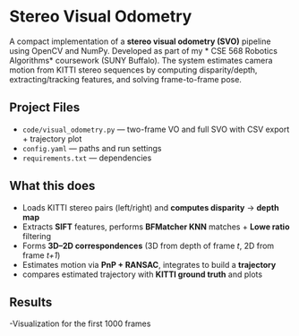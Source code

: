 # Stereo Visual Odometry

A compact implementation of a **stereo visual odometry (SVO)** pipeline using OpenCV and NumPy. Developed as part of my * CSE 568 Robotics Algorithms* coursework (SUNY Buffalo). The system estimates camera motion from KITTI stereo sequences by computing disparity/depth, extracting/tracking features, and solving frame-to-frame pose.

## Project Files
- `code/visual_odometry.py` — two-frame VO and full SVO with CSV export + trajectory plot
- `config.yaml` — paths and run settings
- `requirements.txt` — dependencies


##  What this does

- Loads KITTI stereo pairs (left/right) and **computes disparity** → **depth map**  
- Extracts **SIFT** features, performs **BFMatcher KNN** matches + **Lowe ratio** filtering  
- Forms **3D–2D correspondences** (3D from depth of frame _t_, 2D from frame _t+1_)  
- Estimates motion via **PnP + RANSAC**, integrates to build a **trajectory**  
- compares estimated trajectory with **KITTI ground truth** and plots





## Results 
-Visualization for the first 1000 frames















